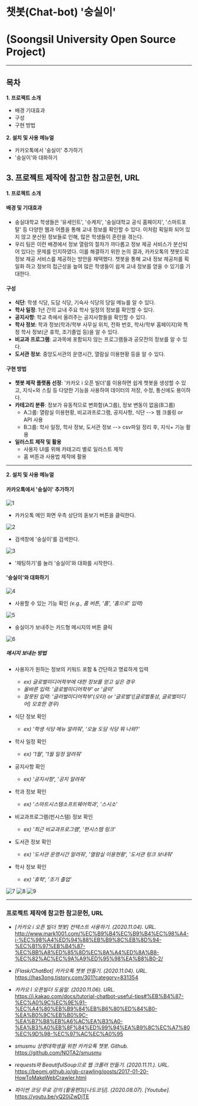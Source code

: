 # 챗봇(Chat-bot) '숭실이'
# (Soongsil University Open Source Project)
---------------------------------------------------------------------------------------------------------
## 목차

**1. 프로젝트 소개**
- 배경 기대효과
- 구성
- 구현 방법

**2. 설치 및 사용 메뉴얼**
- 카카오톡에서 '숭실이' 추가하기
- '숭실이'와 대화하기

**3. 프로젝트 제작에 참고한 참고문헌, URL**
---------------------------------------------------------------------------------------------------------

**1. 프로젝트 소개**
#### 배경 및 기대효과
- 숭실대학교 학생들은 '유세인트', '슈케치', '숭실대학교 공식 홈페이지', '스마트포탈' 등 다양한 웹과 어플을 통해 교내 정보를 확인할 수 있다. 이처럼 획일화 되어 있지 않고 분산된 정보들로 인해, 많은 학생들이 혼란을 겪는다.
- 우리 팀은 이런 배경에서 정보 열람의 절차가 까다롭고 정보 제공 서비스가 분산되어 있다는 문제를 인지하였다. 이를 해결하기 위한 논의 결과, 카카오톡의 챗봇으로 정보 제공 서비스를 제공하는 방안을 채택했다. 챗봇을 통해 교내 정보 제공처를 획일화 하고 정보의 접근성을 높여 많은 학생들이 쉽게 교내 정보를 얻을 수 있기를 기대한다.

#### 구성
- **식단**: 학생 식당, 도담 식당, 기숙사 식당의 당일 메뉴를 알 수 있다.
- **학사 일정**: 1년 간의 교내 주요 학사 일정의 정보를 확인할 수 있다.
- **공지사항**: 학교 측에서 올려주는 공지사항들을 확인할 수 있다.
- **학사 정보**: 학과 정보(학과/학부 사무실 위치, 전화 번호, 학사/학부 홈페이지)와 특정 학사 정보(군 휴학, 조기졸업 등)을 알 수 있다.
- **비교과 프로그램**: 교과목에 포함되지 않는 프로그램들과 공모전의 정보를 알 수 있다.
- **도서관 정보**: 중앙도서관의 운영시간, 열람실 이용현황 등을 알 수 있다.

#### 구현 방법
- **챗봇 제작 플랫폼 선정**: '카카오 i 오픈 빌더'를 이용하면 쉽게 챗봇을 생성할 수 있고, 지식+와 스킬 등 다양한 기능을 사용하여 데이터의 저장, 수정, 통신에도 용이하다.
- **카테고리 분류**: 정보가 유동적으로 변화함(A그룹), 정보 변동이 없음(B그룹)
    - A그룹: 열람실 이용현황, 비교과프로그램, 공지사항, 식단 --> 웹 크롤링 or API 사용
    - B그룹: 학사 일정, 학사 정보, 도서관 정보 --> csv파일 정리 후, 지식+ 기능 활용
- **일러스트 제작 및 활용**
    - 사용자 UI를 위해 카테고리 별로 일러스트 제작
    - 홈 버튼과 사용법 제작에 활용

---------------------------------------------------------------------------------------------------------

**2. 설치 및 사용 메뉴얼**
#### 카카오톡에서 '숭실이' 추가하기

![1](https://user-images.githubusercontent.com/61671097/101237869-75838700-371f-11eb-8f46-624338202850.PNG)

- 카카오톡 메인 화면 우측 상단의 돋보기 버튼을 클릭한다.

![2](https://user-images.githubusercontent.com/61671097/101237871-761c1d80-371f-11eb-9585-0b6a8aedd1b8.PNG)

- 검색창에 '숭실이'를 검색한다.

![3](https://user-images.githubusercontent.com/61671097/101237872-76b4b400-371f-11eb-9d49-c7f386ff004c.PNG)

- '채팅하기'를 눌러 '숭실이'와 대화를 시작한다.



#### '숭실이'와 대화하기

![4](https://user-images.githubusercontent.com/61671097/101238159-acf33300-3721-11eb-8911-e3bcbbda44dd.png)

- 사용할 수 있는 기능 확인 *(e.g., 홈 버튼, '홈', '홈으로' 입력)*
    
![5](https://user-images.githubusercontent.com/61671097/101238161-ae246000-3721-11eb-9799-04baf5d54c4f.png)

- 숭실이가 보내주는 카드형 메시지의 버튼 클릭

![6](https://user-images.githubusercontent.com/61671097/101238162-ae246000-3721-11eb-9cc5-b0e46fcbc704.png)

##### 메시지 보내는 방법
- 사용자가 원하는 정보의 키워드 포함 & 간단하고 명료하게 입력
    - *ex) 글로벌미디어학부에 대한 정보를 얻고 싶은 경우*
    - *올바른 입력: '글로벌미디어학부' or '글미'*
    - *잘못된 입력: '글러벌미디어학부'(오타) or '글로벌'([글로벌통상, 글로벌미디어] 모호한 경우)*

- 식단 정보 확인
    - *ex) '학생 식당 메뉴 알려줘', '오늘 도담 식당 뭐 나와?'*

- 학사 일정 확인
    - *ex) '1월', '1월 일정 알려줘'*
    
- 공지사항 확인
    - *ex) '공지사항', '공지 알려줘'*
    
- 학과 정보 확인
    - *ex) '스마트시스템소프트웨어학과', '스시소'*
    
- 비교과프로그램(펀시스템) 정보 확인
    - *ex) '최근 비교과프로그램', '펀시스템 링크'*
    
- 도서관 정보 확인
    - *ex) '도서관 운영시간 알려줘', '열람실 이용현황', '도서관 링크 보내줘'*
    
- 학사 정보 확인
    - *ex) '휴학', '조기 졸업'*

![7](https://user-images.githubusercontent.com/61671097/101238163-aebcf680-3721-11eb-9a63-0101033309f9.png)
![8](https://user-images.githubusercontent.com/61671097/101238164-aebcf680-3721-11eb-83ff-8b10c8706360.png)
![9](https://user-images.githubusercontent.com/61671097/101238165-af558d00-3721-11eb-8265-02e277cf2458.png)

-----------------------------------------------------------------------------------------------------

### 프로젝트 제작에 참고한 참고문헌, URL

- *[카카오 i 오픈 빌더 챗봇] 컨텍스트 사용하기. (2020.11.04). URL.*
<http://www.mark1001.com/%EC%B9%B4%EC%B9%B4%EC%98%A4-i-%EC%98%A4%ED%94%88%EB%B9%8C%EB%8D%94-%EC%B1%97%EB%B4%87-%EC%BB%A8%ED%85%8D%EC%8A%A4%ED%8A%B8-%EC%82%AC%EC%9A%A9%ED%95%98%EA%B8%B0-2/>

- *[Flask/ChatBot] 카카오톡 챗봇 만들기. (2020.11.04). URL.*
<https://has3ong.tistory.com/301?category=831354>

- *카카오 I 오픈빌더 도움말. (2020.11.06). URL.*
<https://i.kakao.com/docs/tutorial-chatbot-useful-tips#%EB%B4%87-%EC%A0%9C%EC%9E%91-%EC%A4%80%EB%B9%84%EB%B6%80%ED%84%B0-%EA%B0%9C%EB%B0%9C-%EA%B7%B8%EB%A6%AC%EA%B3%A0-%EA%B3%A0%EB%8F%84%ED%99%94%EA%B9%8C%EC%A7%80%EC%9D%98-%EC%97%AC%EC%A0%95>

- *smusmu 상명대학생을 위한 카카오톡 챗봇. Github.*
<https://github.com/NOTA2/smusmu>

- *requests와 BeautifulSoup으로 웹 크롤러 만들기. (2020.11.11.). URL.*
<https://beomi.github.io/gb-crawling/posts/2017-01-20-HowToMakeWebCrawler.html>

- *파이썬 코딩 무료 강의 (활용편3)[나도코딩]. (2020.08.07). [Youtube].*
<https://youtu.be/yQ20jZwDjTE>










